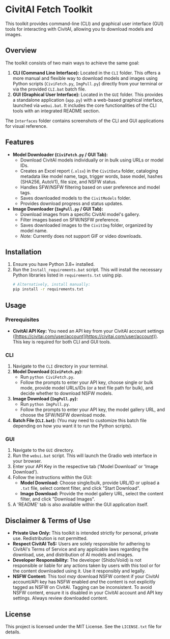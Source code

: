 # CivitAI Fetch Toolkit

This toolkit provides command-line (CLI) and graphical user interface (GUI) tools for interacting with CivitAI, allowing you to download models and images.

## Overview

The toolkit consists of two main ways to achieve the same goal:

1.  **CLI (Command Line Interface):** Located in the `CLI` folder. This offers a more manual and flexible way to download models and images using Python scripts (`CiviFetch.py`, `ImgPull.py`) directly from your terminal or via the provided `CLI.bat` batch file.
2.  **GUI (Graphical User Interface):** Located in the `GUI` folder. This provides a standalone application (`app.py`) with a web-based graphical interface, launched via `webui.bat`. It includes the core functionalities of the CLI tools with an integrated README section.

The `Interfaces` folder contains screenshots of the CLI and GUI applications for visual reference.

## Features

* **Model Downloader (`CiviFetch.py` / GUI Tab):**
    * Download CivitAI models individually or in bulk using URLs or model IDs.
    * Creates an Excel report (`.xlsx`) in the `CivitData` folder, cataloging metadata like model name, tags, trigger words, base model, hashes (SHA256, AutoV1), file size, and NSFW status.
    * Handles SFW/NSFW filtering based on user preference and model tags.
    * Saves downloaded models to the `CivitModels` folder.
    * Provides download progress and status updates.
* **Image Downloader (`ImgPull.py` / GUI Tab):**
    * Download images from a specific CivitAI model's gallery.
    * Filter images based on SFW/NSFW preference.
    * Saves downloaded images to the `CivitImg` folder, organized by model name.
    * *Note:* Currently does not support GIF or video downloads.

## Installation

1.  Ensure you have Python 3.8+ installed.
2.  Run the `Install_requirements.bat` script. This will install the necessary Python libraries listed in `requirements.txt` using pip.
    ```bash
    # Alternatively, install manually:
    pip install -r requirements.txt
    ```

## Usage

### Prerequisites

* **CivitAI API Key:** You need an API key from your CivitAI account settings ([https://civitai.com/user/account](https://civitai.com/user/account)). This key is required for both CLI and GUI tools.

### CLI

1.  Navigate to the `CLI` directory in your terminal.
2.  **Model Download (`CiviFetch.py`):**
    * Run `python CiviFetch.py`.
    * Follow the prompts to enter your API key, choose single or bulk mode, provide model URLs/IDs (or a text file path for bulk), and decide whether to download NSFW models.
3.  **Image Download (`ImgPull.py`):**
    * Run `python ImgPull.py`.
    * Follow the prompts to enter your API key, the model gallery URL, and choose the SFW/NSFW download mode.
4.  **Batch File (`CLI.bat`):** (You may need to customize this batch file depending on how you want it to run the Python scripts).

### GUI

1.  Navigate to the `GUI` directory.
2.  Run the `webui.bat` script. This will launch the Gradio web interface in your browser.
3.  Enter your API Key in the respective tab ('Model Download' or 'Image Download').
4.  Follow the instructions within the GUI:
    * **Model Download:** Choose single/bulk, provide URL/ID or upload a `.txt` file, select content filter, and click "Start Download".
    * **Image Download:** Provide the model gallery URL, select the content filter, and click "Download Images".
5.  A 'README' tab is also available within the GUI application itself.

## Disclaimer & Terms of Use

* **Private Use Only:** This toolkit is intended strictly for personal, private use. Redistribution is not permitted.
* **Respect CivitAI ToS:** Users are solely responsible for adhering to CivitAI's Terms of Service and any applicable laws regarding the download, use, and distribution of AI models and images.
* **Developer Responsibility:** The developer (Shido/Voiid) is not responsible or liable for any actions taken by users with this tool or for the content downloaded using it. Use it responsibly and legally.
* **NSFW Content:** This tool *may* download NSFW content if your CivitAI account/API key has NSFW enabled *and* the content is not explicitly tagged as NSFW on CivitAI. Tagging can be inconsistent. To avoid NSFW content, ensure it is disabled in your CivitAI account and API key settings. Always review downloaded content.

## License

This project is licensed under the MIT License. See the `LICENSE.txt` file for details.
